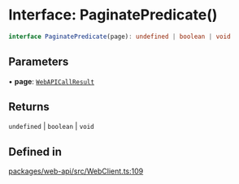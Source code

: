 # Interface: PaginatePredicate()

```ts
interface PaginatePredicate(page): undefined | boolean | void
```

## Parameters

• **page**: [`WebAPICallResult`](Interface.WebAPICallResult.md)

## Returns

`undefined` \| `boolean` \| `void`

## Defined in

[packages/web-api/src/WebClient.ts:109](https://github.com/slackapi/node-slack-sdk/blob/main/packages/web-api/src/WebClient.ts#L109)
